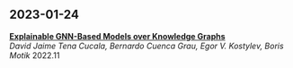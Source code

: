 ## 2023-01-24
[**Explainable GNN-Based Models over Knowledge Graphs**](https://openreview.net/pdf?id=CrCvGNHAIrz)  
*David Jaime Tena Cucala, Bernardo Cuenca Grau, Egor V. Kostylev, Boris Motik* 2022.11
